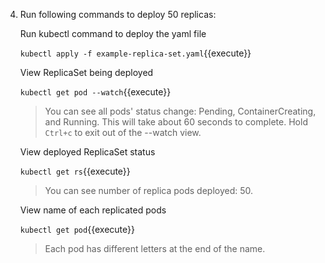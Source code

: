 4. Run following commands to deploy 50 replicas:

    Run kubectl command to deploy the yaml file

    `kubectl apply -f example-replica-set.yaml`{{execute}}

    View ReplicaSet being deployed

    `kubectl get pod --watch`{{execute}}

    >You can see all pods' status change: Pending, ContainerCreating, and Running.
    >This will take about 60 seconds to complete.
    >Hold `Ctrl+c` to exit out of the --watch view.

    View deployed ReplicaSet status

    `kubectl get rs`{{execute}}

    >You can see number of replica pods deployed: 50.

    View name of each replicated pods

    `kubectl get pod`{{execute}}
    
    >Each pod has different letters at the end of the name.